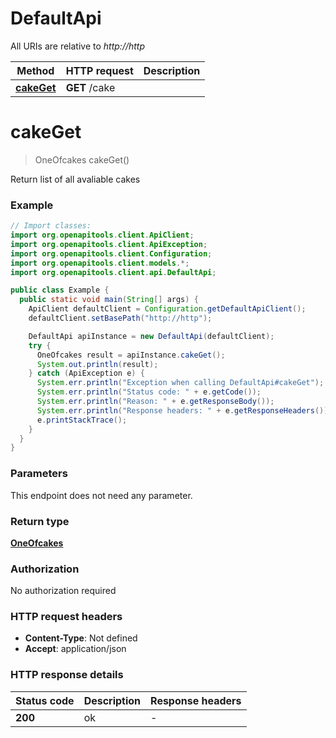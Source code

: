 # DefaultApi

All URIs are relative to *http://http*

Method | HTTP request | Description
------------- | ------------- | -------------
[**cakeGet**](DefaultApi.md#cakeGet) | **GET** /cake | 


<a name="cakeGet"></a>
# **cakeGet**
> OneOfcakes cakeGet()



Return list of all avaliable cakes

### Example
```java
// Import classes:
import org.openapitools.client.ApiClient;
import org.openapitools.client.ApiException;
import org.openapitools.client.Configuration;
import org.openapitools.client.models.*;
import org.openapitools.client.api.DefaultApi;

public class Example {
  public static void main(String[] args) {
    ApiClient defaultClient = Configuration.getDefaultApiClient();
    defaultClient.setBasePath("http://http");

    DefaultApi apiInstance = new DefaultApi(defaultClient);
    try {
      OneOfcakes result = apiInstance.cakeGet();
      System.out.println(result);
    } catch (ApiException e) {
      System.err.println("Exception when calling DefaultApi#cakeGet");
      System.err.println("Status code: " + e.getCode());
      System.err.println("Reason: " + e.getResponseBody());
      System.err.println("Response headers: " + e.getResponseHeaders());
      e.printStackTrace();
    }
  }
}
```

### Parameters
This endpoint does not need any parameter.

### Return type

[**OneOfcakes**](OneOfcakes.md)

### Authorization

No authorization required

### HTTP request headers

 - **Content-Type**: Not defined
 - **Accept**: application/json

### HTTP response details
| Status code | Description | Response headers |
|-------------|-------------|------------------|
**200** | ok |  -  |

